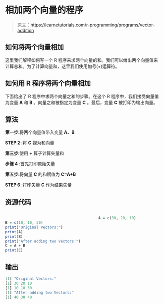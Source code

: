 # 相加两个向量的程序

> 原文：<https://learnetutorials.com/r-programming/programs/vector-addition>

## 如何将两个向量相加

这里我们解释如何写一个 R 程序来求两个向量的和。我们可以给出两个向量值来计算总和。为了计算向量和，这里我们使用加号(+)运算符。

## 如何用 R 程序将两个向量相加

下面给出了 R 程序中求两个向量之和的步骤。在这个 R 程序中，我们接受向量值为变量 **A** 和 **B** 。向量之和被指定为变量 **C** 。最后，变量 **C** 被打印为输出向量。

## 算法

**第一步**:将两个向量值带入变量 **A、B**

**STEP 2** :将 **C** 视为和向量

**第三步**:使用 **+** 算子计算矢量和

**步骤 4** :首先打印原始矢量

**第五步**:将向量 **C** 的和赋值为 **C=A+B**

**STEP 6** :打印矢量 **C** 作为结果矢量

## 资源代码

```r

                                          A = c(30, 20, 10)
B = c(10, 10, 30)
print("Original Vectors:")
print(A)
print(B)
print("After adding two Vectors:")
C = A + B
print(C)

```

## 输出

```r
[1] "Original Vectors:"
[1] 30 20 10
[1] 10 10 30
[1] "After adding two Vectors:"
[1] 40 30 40
```
